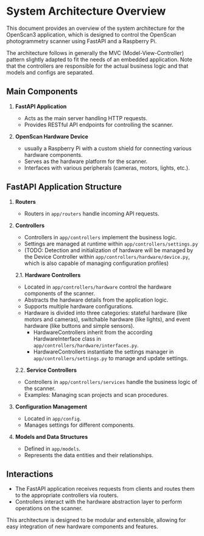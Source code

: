 # System Architecture Overview

This document provides an overview of the system architecture for the OpenScan3 application, which is designed to control the OpenScan photogrammetry scanner using FastAPI and a Raspberry Pi.

The architecture follows in generally the MVC (Model-View-Controller) pattern slightly adapted to fit the needs of an embedded application. Note that the controllers are responsible for the actual business logic and that models and configs are separated.

## Main Components

1. **FastAPI Application**
   - Acts as the main server handling HTTP requests.
   - Provides RESTful API endpoints for controlling the scanner.

2. **OpenScan Hardware Device**
   - usually a Raspberry Pi with a custom shield for connecting various hardware components.
   - Serves as the hardware platform for the scanner.
   - Interfaces with various peripherals (cameras, motors, lights, etc.).

## FastAPI Application Structure

1. **Routers**
   - Routers in `app/routers` handle incoming API requests.

2. **Controllers**
   - Controllers in `app/controllers` implement the business logic.
   - Settings are managed at runtime within `app/controllers/settings.py`
   - (TODO: Detection and initialization of hardware will be managed by the Device Controller within `app/controllers/hardware/device.py`, which is also capable of managing configuration profiles)

   2.1. **Hardware Controllers**
      - Located in `app/controllers/hardware` control the hardware components of the scanner.
      - Abstracts the hardware details from the application logic.
      - Supports multiple hardware configurations.
      - Hardware is divided into three categories: stateful hardware (like motors and cameras), switchable hardware (like lights), and event hardware (like buttons and simple sensors).
         - HardwareControllers inherit from the according HardwareInterface class in `app/controllers/hardware/interfaces.py`.
         - HardwareControllers instantiate the settings manager in `app/controllers/settings.py` to manage and update settings.

   2.2. **Service Controllers**
      - Controllers in `app/controllers/services` handle the business logic of the scanner.
      - Examples: Managing scan projects and scan procedures.

3. **Configuration Management**
   - Located in `app/config`.
   - Manages settings for different components.

4. **Models and Data Structures**
   - Defined in `app/models`.
   - Represents the data entities and their relationships.



## Interactions

- The FastAPI application receives requests from clients and routes them to the appropriate controllers via routers.
- Controllers interact with the hardware abstraction layer to perform operations on the scanner.

This architecture is designed to be modular and extensible, allowing for easy integration of new hardware components and features.